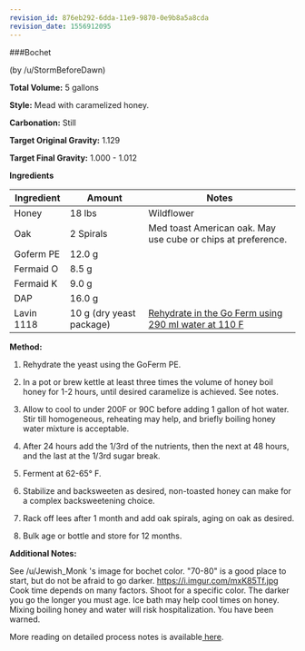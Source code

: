 ```yaml
---
revision_id: 876eb292-6dda-11e9-9870-0e9b8a5a8cda
revision_date: 1556912095
---
```


###Bochet

(by /u/StormBeforeDawn)

**Total Volume:** 5 gallons

**Style:** Mead with caramelized honey.

**Carbonation:** Still

**Target Original Gravity:** 1.129

**Target Final Gravity:** 1.000 - 1.012

**Ingredients**

Ingredient| Amount | Notes
---|---|---
Honey | 18 lbs | Wildflower 
Oak| 2 Spirals | Med toast American oak. May use cube or chips at preference.
Goferm PE | 12.0 g
Fermaid O | 8.5 g |
Fermaid K | 9.0 g | 
DAP |16.0 g|
Lavin 1118 | 10 g (dry yeast package) | [Rehydrate in the Go Ferm using 290 ml water at 110 F](http://www.scottlab.com/product-102.aspx)

**Method:**

1. Rehydrate the yeast using the GoFerm PE.

1. In a pot or brew kettle at least three times the volume of honey boil honey for 1-2 hours, until desired caramelize is achieved. See notes. 

1. Allow to cool to under 200F or 90C before adding 1 gallon of hot water. Stir till homogeneous, reheating may help, and briefly boiling honey water mixture is acceptable.

1. After 24 hours add the 1/3rd of the nutrients, then the next at 48 hours, and the last at the 1/3rd sugar break. 

1. Ferment at 62-65° F.

1. Stabilize and backsweeten as desired, non-toasted honey can make for a complex backsweetening choice. 

1. Rack off lees after 1 month and add oak spirals, aging on oak as desired. 

1. Bulk age or bottle and store for 12 months.

**Additional Notes:**

See /u/Jewish_Monk 's image for bochet color. "70-80" is a good place to start, but do not be afraid to go darker. https://i.imgur.com/mxK85Tf.jpg
Cook time depends on many factors. Shoot for a specific color. The darker you go the longer you must age.
Ice bath may help cool times on honey. Mixing boiling honey and water will risk hospitalization. You have been warned. 

More reading on detailed process notes is available[ here](/process/process_summary).